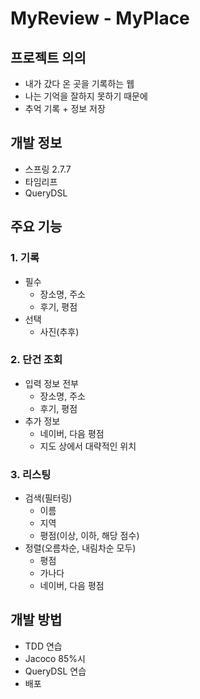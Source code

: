 # MyReview - MyPlace

## 프로젝트 의의

- 내가 갔다 온 곳을 기록하는 웹
- 나는 기억을 잘하지 못하기 때문에
- 추억 기록 + 정보 저장

## 개발 정보

- 스프링 2.7.7
- 타임리프
- QueryDSL

## 주요 기능

### 1. 기록

- 필수
    - 장소명, 주소
    - 후기, 평점
- 선택
    - 사진(추후)

### 2. 단건 조회

- 입력 정보 전부
    - 장소명, 주소
    - 후기, 평점
- 추가 정보
    - 네이버, 다음 평점
    - 지도 상에서 대략적인 위치

### 3. 리스팅

- 검색(필터링)
    - 이름
    - 지역
    - 평점(이상, 이하, 해당 점수)
- 정렬(오름차순, 내림차순 모두)
    - 평점
    - 가나다
    - 네이버, 다음 평점

## 개발 방법

- TDD 연습
- Jacoco 85%시
- QueryDSL 연습
- 배포